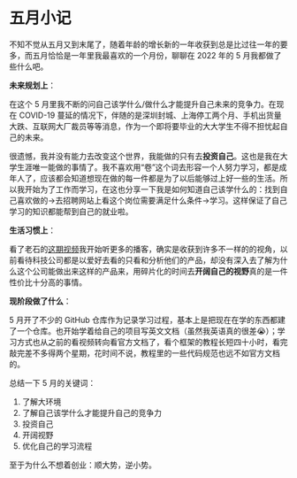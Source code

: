 # 五月小记


不知不觉从五月又到末尾了，随着年龄的增长新的一年收获到总是比过往一年的要多，而五月恰恰是一年里我最喜欢的一个月份，聊聊在 2022 年的 5 月我都做了些什么吧。

**未来规划上**：

在这个 5 月里我不断的问自己该学什么/做什么才能提升自己未来的竞争力。在现在 COVID-19 蔓延的情况下，伴随的是深圳封城、上海停工两个月、手机出货量大跌、互联网大厂裁员等等消息，作为一个即将要毕业的大大学生不得不担忧起自己的未来。

很遗憾，我并没有能力去改变这个世界，我能做的只有去**投资自己**。这也是我在大学生涯唯一能做的事情了。我不喜欢用“卷”这个词去形容一个人努力学习，都是成年人了，应该都会知道想现在做的每一件都是为了以后能够过上好一些的生活。所以我开始为了工作而学习，在这也分享一下我是如何知道自己该学什么的：找到自己喜欢做的->去招聘网站上看这个岗位需要满足什么条件->学习。这样保证了自己学习的知识都能帮到自己的就业啦。

**生活习惯上**：

看了老石的[这期视频](https://www.bilibili.com/video/BV15u411m7LU?spm_id_from=333.999.0.0)我开始听更多的播客，确实是收获到许多不一样的的视角，以前看待科技公司都是以爱好去看的只看和分析他们的产品，却没有深入去了解为什么这个公司能做出来这样的产品来，用碎片化的时间去**开阔自己的视野**真的是一件性价比十分高的事情。

**现阶段做了什么**：

5 月开了不少的 GitHub 仓库作为记录学习过程，基本上是把现在在学的东西都建了一个仓库。也开始学着给自己的项目写英文文档（虽然我英语真的很差😭）；学习方式也从之前的看视频转向看官方文档了，看个框架的教程长短四十小时，看完敲完差不多得两个星期，花时间不说，教程里的一些代码规范也远不如官方文档的。

总结一下 5 月的关键词：

1. 了解大环境
2. 了解自己该学什么才能提升自己的竞争力
3. 投资自己
4. 开阔视野
4. 优化自己的学习流程

至于为什么不想着创业：顺大势，逆小势。


